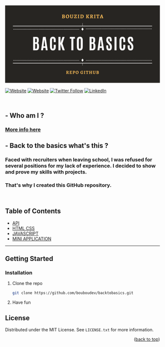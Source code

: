 <div id="top"></div>

<p align="center"> 
  <img  alt="backtobasics" width="700pxpx" src="https://github.com/bouboudev/backtobasics/blob/master/BACKTOBASICS.png?raw=true" />
</p>

[![Website](https://img.shields.io/badge/My%20Website%20-bouzid--krita.com-&?style=for-the-badge&logo=google&color=black)](https://bouzid-krita.com)
[![Website](https://img.shields.io/badge/Follow%20%40BOUBOUDEV--&?style=for-the-badge&logo=codepen)](https://codepen.io/bouboudev)
[![Twitter Follow](https://img.shields.io/twitter/follow/boubou_dev?color=1DA1F2&logo=twitter&style=for-the-badge)](https://twitter.com/intent/follow?original_referer=https%3A%2F%2Fgithub.com%2Fboubou_dev&screen_name=boubou_dev)
[![LinkedIn](https://img.shields.io/twitter/url?color=blue&label=Follow%20%40bouzidkrita&logo=linkedin&logoColor=blue&style=for-the-badge&url=https%3A%2F%2Fwww.linkedin.com%2Fin%2Fbouzidkrita%2F)](https://www.linkedin.com/in/bouzidkrita/)


<br/>
 
## - Who am I ?
<h3> <a href="https://github.com/bouboudev">More info here</a></h3>

## - Back to the basics what's this ?

### Faced with recruiters when leaving school, I was refused for several positions for my lack of experience. I decided to show and prove my skills with projects.

### That's why I created this GitHub repository.

<br/>

<!-- TABLE OF CONTENTS -->
## Table of Contents
* [API](https://github.com/bouboudev/backtobasics/tree/master/API)
* [HTML CSS](https://github.com/bouboudev/backtobasics/tree/master/HTML_CSS)
* [JAVASCRIPT](https://github.com/bouboudev/backtobasics/tree/master/Javascript)
* [MINI APPLICATION](https://github.com/bouboudev/backtobasics/tree/master/mini%20application)

<hr>

<!-- GETTING STARTED -->
## Getting Started

### Installation


1. Clone the repo
   ```sh
   git clone https://github.com/bouboudev/backtobasics.git
   ```
2. Have fun


<!-- LICENSE -->
## License

Distributed under the MIT License. See `LICENSE.txt` for more information.

<p align="right">(<a href="#top">back to top</a>)</p>


[website]: https://bouzid-krita.com
[twitter]: https://twitter.com/Boubou_dev
